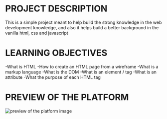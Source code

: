 # PROJECT DESCRIPTION
This is a simple project meant to help build the strong knowledge in the web development knowledge, and also it helps build a better background in the vanilla html, css and javascript
# LEARNING OBJECTIVES
-What is HTML
-How to create an HTML page from a wireframe
-What is a markup language
-What is the DOM
-What is an element / tag
-What is an attribute
-What the purpose of each HTML tag
# PREVIEW OF THE PLATFORM
![preview of the platform image](http://www.w3.org/2000/svg)
